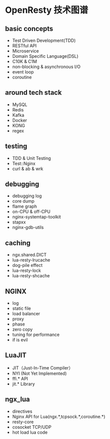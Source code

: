 # OpenResty 技术图谱
## basic concepts
- Test Driven Development(TDD)
- RESTful API
- Microservice
- Domain Specific Language(DSL)
- C10K & C1M
- non-blocking & asynchronous I/O
- event loop
- coroutine

## around tech stack
- MySQL
- Redis
- Kafka
- Docker
- KONG
- regex

## testing
- TDD & Unit Testing
- Test::Nginx
- curl & ab & wrk

## debugging
- debugging log
- core dump
- flame graph
- on-CPU & off-CPU
- nginx-systemtap-toolkit
- stapxx
- nginx-gdb-utils

## caching
- ngx.shared.DICT
- lua-resty-lrucache
- dog-pile effect
- lua-resty-lock
- lua-resty-shcache

## NGINX
- log
- static file
- load balancer
- proxy
- phase
- zero copy
- tuning for performance
- if is evil

## LuaJIT
- JIT（Just-In-Time Compiler）
- NYI (Not Yet Implemented)
- ffi.\* API
- jit.\* Library

## ngx_lua
- directives
- Nginx API for Lua(ngx.\*,tcpsock.\*,coroutine.\*)
- resty-core
- cosocket TCP/UDP
- hot load lua code
